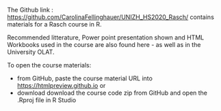 


The Github link : https://github.com/CarolinaFellinghauer/UNIZH_HS2020_Rasch/ contains materials for a Rasch course in R. 

Recommended litterature, Power point presentation shown and HTML Workbooks used in the course are also found here - as well as in the University OLAT.


To open the course materials:
- from GitHub, paste the course material URL into https://htmlpreview.github.io or
- download download the course code zip from GitHub and open the .Rproj file in R Studio

                                   


